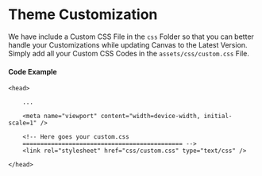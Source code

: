 # Theme Customization

 We have include a Custom CSS File in the `css` Folder so that you can better handle your Customizations while updating Canvas to the Latest Version. Simply add all your Custom CSS Codes in the `assets/css/custom.css` File.

#### Code Example

```markup
<head>

	...

	<meta name="viewport" content="width=device-width, initial-scale=1" />
	
	<!-- Here goes your custom.css
	============================================= -->
	<link rel="stylesheet" href="css/custom.css" type="text/css" />

</head>
```

